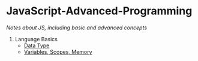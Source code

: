 # JavaScript-Advanced-Programming
*Notes about JS, including basic and advanced concepts*

1. Language Basics
    - [Data Type](https://github.com/crazyjwl/JavaScript-Advanced-Programming/blob/master/Data-Type.md#5%E7%A7%8D%E7%AE%80%E5%8D%95%E6%95%B0%E6%8D%AE%E7%B1%BB%E5%9E%8B%E5%9F%BA%E6%9C%AC%E6%95%B0%E6%8D%AE%E7%B1%BB%E5%9E%8B)
    - [Variables, Scopes, Memory](https://github.com/crazyjwl/JavaScript-Advanced-Programming/blob/master/Variables-Scopes-Memory.md#js%E5%8F%98%E9%87%8F%E5%8F%AF%E4%BB%A5%E7%94%A8%E6%9D%A5%E4%BF%9D%E5%AD%98%E4%B8%A4%E7%A7%8D%E7%B1%BB%E5%9E%8B%E7%9A%84%E5%80%BC%E5%9F%BA%E6%9C%AC%E7%B1%BB%E5%9E%8B%E5%92%8C%E5%BC%95%E7%94%A8%E7%B1%BB%E5%9E%8B)
